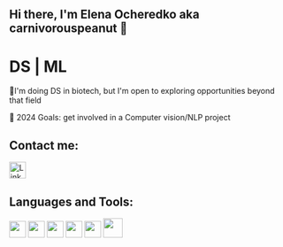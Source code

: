 ## Hi there, I'm Elena Ocheredko aka carnivorouspeanut 👋
# DS | ML
🧬I'm doing DS in biotech, but I'm open to exploring opportunities beyond that field

🥅 2024 Goals: get involved in a Computer vision/NLP project

## Contact me:
<a href="[https://www.linkedin.com/in/your-linkedin-username/](https://www.linkedin.com/in/elena-ocheredko-b3893b167/)">
  <img src="https://upload.wikimedia.org/wikipedia/commons/c/ca/LinkedIn_logo_initials.png" alt="LinkedIn" width="30" height="30"/>
</a>

## Languages and Tools:
<img src="![image](https://github.com/user-attachments/assets/aa18738f-1693-4264-a50d-144fecbad332)
" width="30" height="30"> <img src="![image](https://github.com/user-attachments/assets/05bb5d22-ae65-4b48-ad70-3a95e3d1230a)
" width="30" height="30">              <img src="https://github.com/user-attachments/assets/61239759-c71e-46de-a9c7-aa4f2bd4702d" width="30" height="30">       <img src="https://github.com/user-attachments/assets/ccbca4b2-1321-4db7-9559-ca70d16f4e9d" width="30" height="30"> <img src="https://github.com/user-attachments/assets/fa141e01-f312-474d-bfc6-2ecea7ad13dd" width="30" height="30">                  <img src="https://github.com/user-attachments/assets/1414d919-60fc-47c7-89d6-4839be8e1df9" width="35" height="35">








